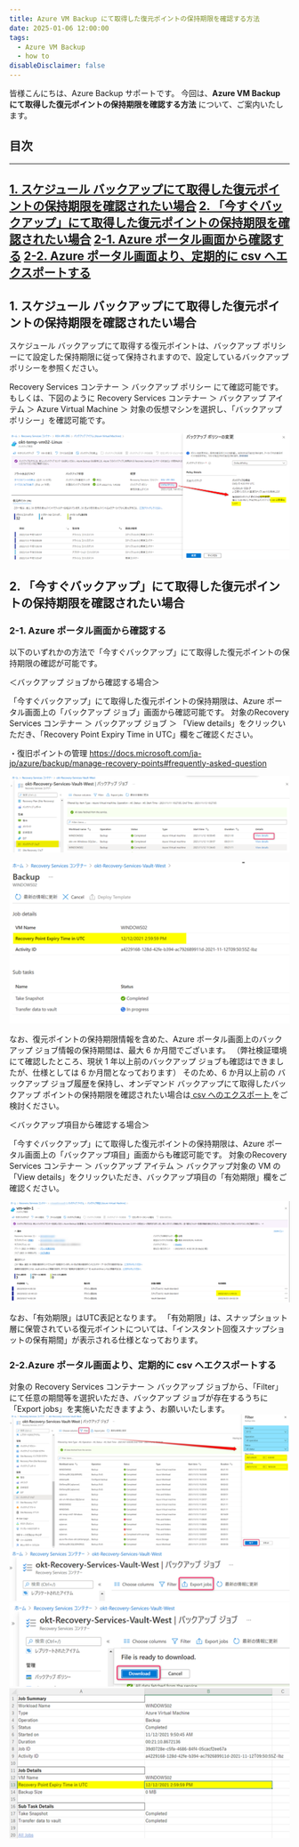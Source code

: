 ```yaml
---
title: Azure VM Backup にて取得した復元ポイントの保持期限を確認する方法
date: 2025-01-06 12:00:00
tags:
  - Azure VM Backup
  - how to
disableDisclaimer: false
---
```


<!-- more -->
皆様こんにちは、Azure Backup サポートです。
今回は、**Azure VM Backup にて取得した復元ポイントの保持期限を確認する方法** について、ご案内いたします。


## 目次
-----------------------------------------------------------
[1. スケジュール バックアップにて取得した復元ポイントの保持期限を確認されたい場合](#1)
[2. 「今すぐバックアップ」にて取得した復元ポイントの保持期限を確認されたい場合](#2)
 [ 2-1. Azure ポータル画面から確認する](#2-1)
 [ 2-2. Azure ポータル画面より、定期的に csv へエクスポートする](#2-2)
-----------------------------------------------------------

## 1. スケジュール バックアップにて取得した復元ポイントの保持期限を確認されたい場合<a id="1"></a>
スケジュール バックアップにて取得する復元ポイントは、バックアップ ポリシーにて設定した保持期限に従って保持されますので、設定しているバックアップ ポリシーを参照ください。

Recovery Services コンテナー ＞ バックアップ ポリシー にて確認可能です。
もしくは、下図のように Recovery Services コンテナー ＞ バックアップ アイテム ＞ Azure Virtual Machine ＞ 対象の仮想マシンを選択し、「バックアップ ポリシー」を確認可能です。

![HowToCheckRetentionPeriodForVMBackup_01](./HowToCheckRetentionPeriodForVMBackup/HowToCheckRetentionPeriodForVMBackup_01.png)


## 2. 「今すぐバックアップ」にて取得した復元ポイントの保持期限を確認されたい場合<a id="2"></a>
### 2-1. Azure ポータル画面から確認する<a id="2-1"></a>

以下のいずれかの方法で「今すぐバックアップ」にて取得した復元ポイントの保持期限の確認が可能です。

＜バックアップ ジョブから確認する場合＞

「今すぐバックアップ」にて取得した復元ポイントの保持期限は、Azure ポータル画面上の「バックアップ ジョブ」画面から確認可能です。
対象のRecovery Services コンテナー ＞ バックアップ ジョブ ＞ 「View details」をクリックいただき、「Recovery Point Expiry Time in UTC」欄をご確認ください。

・復旧ポイントの管理
https://docs.microsoft.com/ja-jp/azure/backup/manage-recovery-points#frequently-asked-question

![HowToCheckRetentionPeriodForVMBackup_02](./HowToCheckRetentionPeriodForVMBackup/HowToCheckRetentionPeriodForVMBackup_02.png)

![HowToCheckRetentionPeriodForVMBackup_03](./HowToCheckRetentionPeriodForVMBackup/HowToCheckRetentionPeriodForVMBackup_03.png)

なお、復元ポイントの保持期限情報を含めた、Azure ポータル画面上のバックアップ ジョブ情報の保持期間は、最大 6 か月間でございます。
（弊社検証環境にて確認したところ、現状 1 年以上前のバックアップ ジョブも確認はできましたが、仕様としては 6 か月間となっております）
そのため、6 か月以上前の バックアップ ジョブ履歴を保持し、オンデマンド バックアップにて取得したバックアップ ポイントの保持期限を確認されたい場合は[ csv へのエクスポート ](#2-2)をご検討ください。

＜バックアップ項目から確認する場合＞

「今すぐバックアップ」にて取得した復元ポイントの保持期限は、Azure ポータル画面上の「バックアップ項目」画面からも確認可能です。
対象のRecovery Services コンテナー ＞ バックアップ アイテム ＞ バックアップ対象の VM の「View details」をクリックいただき、バックアップ項目の「有効期限」欄をご確認ください。

![image](./HowToCheckRetentionPeriodForVMBackup/HowToCheckRetentionPeriodForVMBackup_04.png)

なお、「有効期限」はUTC表記となります。
「有効期限」は、スナップショット層に保管されている復元ポイントについては、「インスタント回復スナップショットの保有期間」が表示される仕様となっております。

### 2-2.Azure ポータル画面より、定期的に csv へエクスポートする<a id="2-2"></a>
対象の Recovery Services コンテナー ＞ バックアップ ジョブから、「Filter」にて任意の期間等を選択いただき、バックアップ ジョブが存在するうちに「Export jobs」を実施いただきますよう、お願いいたします。
 ![HowToCheckRetentionPeriodForVMBackup_04](./HowToCheckRetentionPeriodForVMBackup/HowToCheckRetentionPeriodForVMBackup_05.png)
 ![HowToCheckRetentionPeriodForVMBackup_05](./HowToCheckRetentionPeriodForVMBackup/HowToCheckRetentionPeriodForVMBackup_06.png)
 ![HowToCheckRetentionPeriodForVMBackup_07](./HowToCheckRetentionPeriodForVMBackup/HowToCheckRetentionPeriodForVMBackup_07.png)
 ![HowToCheckRetentionPeriodForVMBackup_08](./HowToCheckRetentionPeriodForVMBackup/HowToCheckRetentionPeriodForVMBackup_08.png)